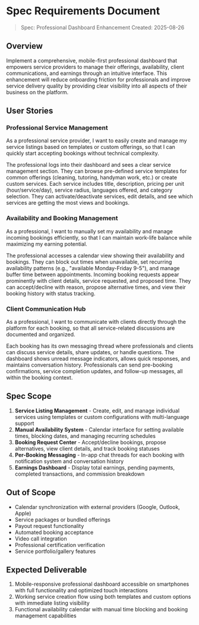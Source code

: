 # Spec Requirements Document

> Spec: Professional Dashboard Enhancement
> Created: 2025-08-26

## Overview

Implement a comprehensive, mobile-first professional dashboard that empowers service providers to manage their offerings, availability, client communications, and earnings through an intuitive interface. This enhancement will reduce onboarding friction for professionals and improve service delivery quality by providing clear visibility into all aspects of their business on the platform.

## User Stories

### Professional Service Management

As a professional service provider, I want to easily create and manage my service listings based on templates or custom offerings, so that I can quickly start accepting bookings without technical complexity.

The professional logs into their dashboard and sees a clear service management section. They can browse pre-defined service templates for common offerings (cleaning, tutoring, handyman work, etc.) or create custom services. Each service includes title, description, pricing per unit (hour/service/day), service radius, languages offered, and category selection. They can activate/deactivate services, edit details, and see which services are getting the most views and bookings.

### Availability and Booking Management

As a professional, I want to manually set my availability and manage incoming bookings efficiently, so that I can maintain work-life balance while maximizing my earning potential.

The professional accesses a calendar view showing their availability and bookings. They can block out times when unavailable, set recurring availability patterns (e.g., "available Monday-Friday 9-5"), and manage buffer time between appointments. Incoming booking requests appear prominently with client details, service requested, and proposed time. They can accept/decline with reason, propose alternative times, and view their booking history with status tracking.

### Client Communication Hub

As a professional, I want to communicate with clients directly through the platform for each booking, so that all service-related discussions are documented and organized.

Each booking has its own messaging thread where professionals and clients can discuss service details, share updates, or handle questions. The dashboard shows unread message indicators, allows quick responses, and maintains conversation history. Professionals can send pre-booking confirmations, service completion updates, and follow-up messages, all within the booking context.

## Spec Scope

1. **Service Listing Management** - Create, edit, and manage individual services using templates or custom configurations with multi-language support
2. **Manual Availability System** - Calendar interface for setting available times, blocking dates, and managing recurring schedules
3. **Booking Request Center** - Accept/decline bookings, propose alternatives, view client details, and track booking statuses
4. **Per-Booking Messaging** - In-app chat threads for each booking with notification system and conversation history
5. **Earnings Dashboard** - Display total earnings, pending payments, completed transactions, and commission breakdown

## Out of Scope

- Calendar synchronization with external providers (Google, Outlook, Apple)
- Service packages or bundled offerings
- Payout request functionality
- Automated booking acceptance
- Video call integration
- Professional certification verification
- Service portfolio/gallery features

## Expected Deliverable

1. Mobile-responsive professional dashboard accessible on smartphones with full functionality and optimized touch interactions
2. Working service creation flow using both templates and custom options with immediate listing visibility
3. Functional availability calendar with manual time blocking and booking management capabilities